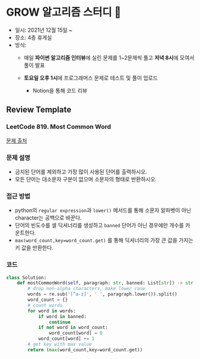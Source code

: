# GROW 알고리즘 스터디 :book:
- 일시: 2021년 12월 15일 ~
- 장소: 4층 휴게실
- 방식:
    - 매일 **파이썬 알고리즘 인터뷰**에 실린 문제를 1~2문제씩 풀고 **저녁 8시**에 모여서 풀이 발표

    - **토요일 오후 1시**에 프로그래머스 문제로 테스트 및 풀이 업로드
        - Notion을 통해 코드 리뷰

## Review Template

### LeetCode 819. Most Common Word

[문제 출처](https://leetcode.com/problems/most-common-word/)

### 문제 설명

-   금지된 단어를 제외하고 가장 많이 사용된 단어를 출력하시오.
-   모든 단어는 대소문자 구분이 없으며 소문자의 형태로 반환하시오.

### 접근 방법

-   python의 `regular expression`과 `lower()` 메서드를 통해 소문자 알파벳이 아닌 character는 공백으로 바꾼다.
-   단어의 빈도수를 셀 딕셔너리를 생성하고 `banned` 단어가 아닌 경우에만 개수를 카운트한다.
-   `max(word_count,key=word_count.get)` 를 통해 딕셔너리의 가장 큰 값을 가지는 키 값을 반환한다.

### 코드

```python
class Solution:
    def mostCommonWord(self, paragraph: str, banned: List[str]) -> str:
        # drop non-alpha characters, make lower case
        words = re.sub('[^a-z]', ' ', paragraph.lower()).split()
        word_count = {}
        # count words
        for word in words:
            if word in banned:
                continue
            if not word in word_count:
                word_count[word] = 0
            word_count[word] += 1
        # get key with max value
        return (max(word_count,key=word_count.get))
```

